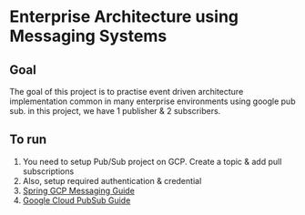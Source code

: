 # Enterprise Architecture using Messaging Systems

## Goal

The goal of this project is to practise event driven architecture implementation common in many enterprise environments
using google pub sub. in this project, we have 1 publisher & 2 subscribers.

## To run

1. You need to setup Pub/Sub project on GCP. Create a topic & add pull subscriptions
2. Also, setup required authentication & credential
3. [Spring GCP Messaging Guide](https://spring.io/guides/gs/messaging-gcp-pubsub/)
4. [Google Cloud PubSub Guide](https://cloud.google.com/pubsub/docs/spring)

